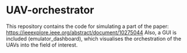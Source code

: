 # UAV-orchestrator
This repository contains the code for simulating a part of the paper: https://ieeexplore.ieee.org/abstract/document/10275044
Also, a GUI is included (emulator_dashboard), which visualises the orchestration of the UAVs into the field of interest.
